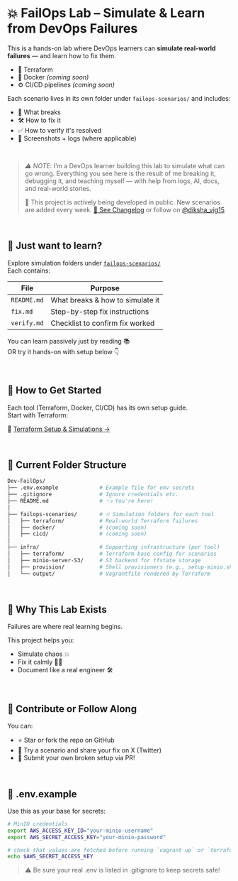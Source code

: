 # 💥 FailOps Lab – Simulate & Learn from DevOps Failures

This is a hands-on lab where DevOps learners can **simulate real-world failures** — and learn how to fix them.

- 🧱 Terraform
- 🐳 Docker *(coming soon)*
- ⚙️ CI/CD pipelines *(coming soon)*

Each scenario lives in its own folder under `failops-scenarios/` and includes:
- 📄 What breaks
- 🛠 How to fix it
- ✅ How to verify it's resolved
- 📸 Screenshots + logs (where applicable)

<br>

> *⚠️ NOTE*: I’m a DevOps learner building this lab to simulate what can go wrong. 
> Everything you see here is the result of me breaking it, debugging it, and teaching myself — with help from logs, AI, docs, and real-world stories.
>
> 🧪 This project is actively being developed in public.
> New scenarios are added every week. [📜 See Changelog](./CHANGELOG.md) or follow on [@diksha_vig15](https://x.com/diksha_vig15)


<br>

## 👀 Just want to learn? 

Explore simulation folders under [`failops-scenarios/`](./failops-scenarios/)  
Each contains:

| File         | Purpose                      |
|--------------|------------------------------|
| `README.md`  | What breaks & how to simulate it |
| `fix.md`     | Step-by-step fix instructions |
| `verify.md`  | Checklist to confirm fix worked |

You can learn passively just by reading 📚  
OR try it hands-on with setup below 👇

<br>

## 🔧 How to Get Started

Each tool (Terraform, Docker, CI/CD) has its own setup guide.  
Start with Terraform:

📘 [Terraform Setup & Simulations →](./failops-scenarios/terraform/README.md)

<br>

## 🧱 Current Folder Structure
```bash
Dev-FailOps/
├── .env.example             # Example file for env secrets
├── .gitignore               # Ignore credentials etc.
├── README.md                # 👈 You're here!
│
├── failops-scenarios/       # 🔥 Simulation folders for each tool
│   ├── terraform/           # Real-world Terraform failures
│   ├── docker/              # (coming soon)
│   ├── cicd/                # (coming soon)
│
├── infra/                   # Supporting infrastructure (per tool)
│   ├── terraform/           # Terraform base config for scenarios
│   ├── minio-server-S3/     # S3 backend for tfstate storage
│   ├── provision/           # Shell provisioners (e.g., setup-minio.sh)
│   └── output/              # Vagrantfile rendered by Terraform
```
<br>

## 🧠 Why This Lab Exists

Failures are where real learning begins.

This project helps you:
- Simulate chaos 💥
- Fix it calmly 🧘‍♀️
- Document like a real engineer 🛠

<br>

## 👏 Contribute or Follow Along

You can:
- ⭐ Star or fork the repo on GitHub
- 🧪 Try a scenario and share your fix on X (Twitter)
- 🧩 Submit your own broken setup via PR!

<br>

## 🔐 .env.example
Use this as your base for secrets:

```bash
# MinIO credentials
export AWS_ACCESS_KEY_ID="your-minio-username"
export AWS_SECRET_ACCESS_KEY="your-minio-password"
```

```bash
# check that values are fetched before running `vagrant up` or `terraform init`
echo $AWS_SECRET_ACCESS_KEY 
```
> ⚠️ Be sure your real .env is listed in .gitignore to keep secrets safe!

